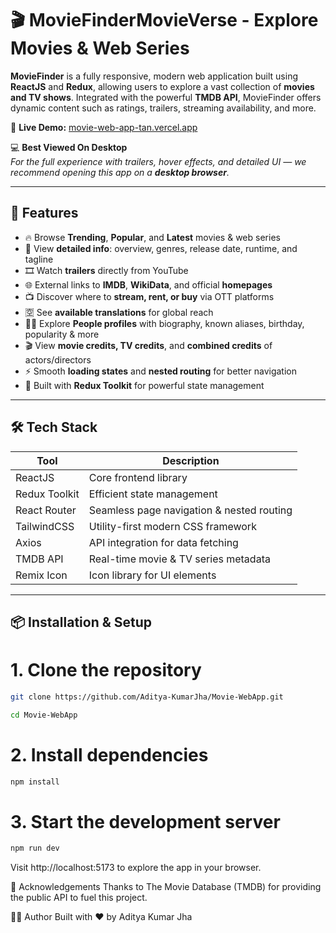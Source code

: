 # 🎬 MovieFinderMovieVerse - Explore Movies & Web Series

**MovieFinder** is a fully responsive, modern web application built using **ReactJS** and **Redux**, allowing users to explore a vast collection of **movies and TV shows**. Integrated with the powerful **TMDB API**, MovieFinder offers dynamic content such as ratings, trailers, streaming availability, and more.

🔗 **Live Demo:** [movie-web-app-tan.vercel.app](https://movie-web-app-tan.vercel.app)

💻 **Best Viewed On Desktop**  
_For the full experience with trailers, hover effects, and detailed UI — we recommend opening this app on a **desktop browser**._

---

## 🌟 Features

- 🔥 Browse **Trending**, **Popular**, and **Latest** movies & web series  
- 📖 View **detailed info**: overview, genres, release date, runtime, and tagline  
- 🎞️ Watch **trailers** directly from YouTube  
- 🌐 External links to **IMDB**, **WikiData**, and official **homepages**  
- 📺 Discover where to **stream, rent, or buy** via OTT platforms  
- 🈳 See **available translations** for global reach  
- 🙋‍♂️ Explore **People profiles** with biography, known aliases, birthday, popularity & more  
- 🎬 View **movie credits, TV credits**, and **combined credits** of actors/directors
- ⚡ Smooth **loading states** and **nested routing** for better navigation  
- 🧠 Built with **Redux Toolkit** for powerful state management  

---

## 🛠️ Tech Stack

| Tool          | Description                                 |
|---------------|---------------------------------------------|
| ReactJS       | Core frontend library                       |
| Redux Toolkit | Efficient state management                  |
| React Router  | Seamless page navigation & nested routing   |
| TailwindCSS   | Utility-first modern CSS framework          |
| Axios         | API integration for data fetching           |
| TMDB API      | Real-time movie & TV series metadata        |
| Remix Icon    | Icon library for UI elements                |

---

## 📦 Installation & Setup


# 1. Clone the repository
```bash
git clone https://github.com/Aditya-KumarJha/Movie-WebApp.git
```
```bash
cd Movie-WebApp
```

# 2. Install dependencies
```bash
npm install
```

# 3. Start the development server
```bash
npm run dev
```

Visit http://localhost:5173 to explore the app in your browser.

🙌 Acknowledgements
Thanks to The Movie Database (TMDB) for providing the public API to fuel this project.

👨‍💻 Author
Built with ❤️ by Aditya Kumar Jha
